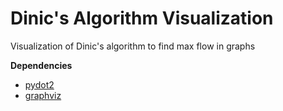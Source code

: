 Dinic's Algorithm Visualization
====

Visualization of Dinic's algorithm to find max flow in graphs

**Dependencies**
* [pydot2](https://pypi.python.org/pypi/pydot2/1.0.32)
* [graphviz](https://pypi.python.org/pypi/graphviz)
